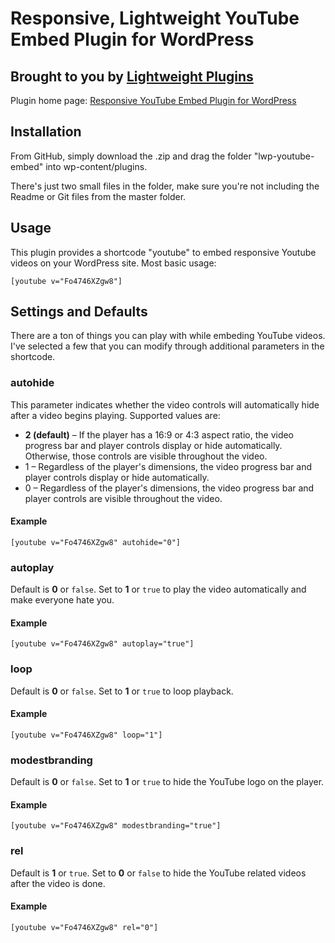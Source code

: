 # Responsive, Lightweight YouTube Embed Plugin for WordPress

## Brought to you by [Lightweight Plugins](http://www.lightweightplugins.co)

Plugin home page: [Responsive YouTube Embed Plugin for WordPress](http://www.lightweightplugins.co/plugins/responsive-youtube-embeds/)

## Installation 

From GitHub, simply download the .zip and drag the folder "lwp-youtube-embed" into wp-content/plugins.

There's just two small files in the folder, make sure you're not including the Readme or Git files from the master folder.

## Usage

This plugin provides a shortcode "youtube" to embed responsive Youtube videos on your WordPress site. Most basic usage:

```
[youtube v="Fo4746XZgw8"]
```

## Settings and Defaults

There are a ton of things you can play with while embeding YouTube videos. I've selected a few that you can modify through additional parameters in the shortcode.

### autohide

This parameter indicates whether the video controls will automatically hide after a video begins playing. Supported values are:

* **2 (default)** – If the player has a 16:9 or 4:3 aspect ratio, the video progress bar and player controls display or hide automatically. Otherwise, those controls are visible throughout the video.
* 1 – Regardless of the player's dimensions, the video progress bar and player controls display or hide automatically.
* 0 – Regardless of the player's dimensions, the video progress bar and player controls are visible throughout the video.

#### Example

```
[youtube v="Fo4746XZgw8" autohide="0"]
```

### autoplay

Default is **0** or `false`. Set to **1** or `true` to play the video automatically and make everyone hate you.

#### Example

```
[youtube v="Fo4746XZgw8" autoplay="true"]
```

### loop

Default is **0** or `false`. Set to **1** or `true` to loop playback.

#### Example

```
[youtube v="Fo4746XZgw8" loop="1"]
```

### modestbranding

Default is **0** or `false`. Set to **1** or `true` to hide the YouTube logo on the player.

#### Example

```
[youtube v="Fo4746XZgw8" modestbranding="true"]
```

### rel

Default is **1** or `true`. Set to **0** or `false` to hide the YouTube related videos after the video is done.

#### Example

```
[youtube v="Fo4746XZgw8" rel="0"]
```